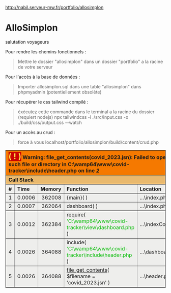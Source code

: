 http://nabil.serveur-mw.fr/portfolio/allosimplon

# AlloSimplon
salutation voyageurs

Pour rendre les chemins fonctionnels : 
>Mettre le dossier "allosimplon" dans un dossier "portfolio" a la racine de votre serveur

Pour l'accès à la base de données : 
>Importer allosimplon.sql dans une table "allosimplon" dans phpmyadmin (potentiellement obsolète)

Pour récupérer le css tailwind compilé :
> éxécutez cette commande dans le terminal a la racine du dossier (requiert nodejs)
> npx tailwindcss -i ./src/input.css -o ./build/css/output.css --watch

Pour un accès au crud : 
> force à vous localhost/portfolio/allosimplon/build/content/crud.php



<table class="xdebug-error xe-warning" dir="ltr" cellspacing="0" cellpadding="1" border="1">
<tbody><tr><th colspan="5" bgcolor="#f57900" align="left"><span style="background-color: #cc0000; color: #fce94f; font-size: x-large;">( ! )</span> Warning: file_get_contents(covid_2023.jsn): Failed to open stream: No such file or directory in C:\wamp64\www\covid-tracker\include\header.php on line <i>2</i></th></tr>
<tr><th colspan="5" bgcolor="#e9b96e" align="left">Call Stack</th></tr>
<tr><th bgcolor="#eeeeec" align="center">#</th><th bgcolor="#eeeeec" align="left">Time</th><th bgcolor="#eeeeec" align="left">Memory</th><th bgcolor="#eeeeec" align="left">Function</th><th bgcolor="#eeeeec" align="left">Location</th></tr>
<tr><td bgcolor="#eeeeec" align="center">1</td><td bgcolor="#eeeeec" align="center">0.0006</td><td bgcolor="#eeeeec" align="right">362008</td><td bgcolor="#eeeeec">{main}(  )</td><td title="C:\wamp64\www\covid-tracker\index.php" bgcolor="#eeeeec">...\index.php<b>:</b>0</td></tr>
<tr><td bgcolor="#eeeeec" align="center">2</td><td bgcolor="#eeeeec" align="center">0.0007</td><td bgcolor="#eeeeec" align="right">362064</td><td bgcolor="#eeeeec">dashboard(  )</td><td title="C:\wamp64\www\covid-tracker\index.php" bgcolor="#eeeeec">...\index.php<b>:</b>20</td></tr>
<tr><td bgcolor="#eeeeec" align="center">3</td><td bgcolor="#eeeeec" align="center">0.0012</td><td bgcolor="#eeeeec" align="right">362384</td><td bgcolor="#eeeeec">require( <font color="#00bb00">'C:\wamp64\www\covid-tracker\view\dashboard.php</font> )</td><td title="C:\wamp64\www\covid-tracker\controller\indexController.php" bgcolor="#eeeeec">...\indexController.php<b>:</b>5</td></tr>
<tr><td bgcolor="#eeeeec" align="center">4</td><td bgcolor="#eeeeec" align="center">0.0026</td><td bgcolor="#eeeeec" align="right">364088</td><td bgcolor="#eeeeec">include( <font color="#00bb00">'C:\wamp64\www\covid-tracker\include\header.php</font> )</td><td title="C:\wamp64\www\covid-tracker\view\dashboard.php" bgcolor="#eeeeec">...\dashboard.php<b>:</b>1</td></tr>
<tr><td bgcolor="#eeeeec" align="center">5</td><td bgcolor="#eeeeec" align="center">0.0026</td><td bgcolor="#eeeeec" align="right">364088</td><td bgcolor="#eeeeec"><a href="http://www.php.net/function.file-get-contents" target="_new">file_get_contents</a>( <span>$filename = </span><span>'covid_2023.jsn'</span> )</td><td title="C:\wamp64\www\covid-tracker\include\header.php" bgcolor="#eeeeec">...\header.php<b>:</b>2</td></tr>
</tbody></table>
